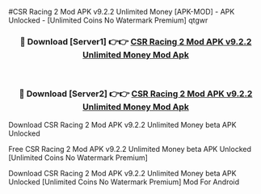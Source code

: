 #CSR Racing 2 Mod APK v9.2.2 Unlimited Money [APK-MOD] - APK Unlocked - [Unlimited Coins No Watermark Premium] qtgwr



<div align="center">

<h3>🔴 Download [Server1] 👉👉 <a href="https://momento.my/?title=CSR_Racing_2_Mod_APK_v9.2.2_Unlimited_Money">CSR Racing 2 Mod APK v9.2.2 Unlimited Money Mod Apk</a></h3><br>

<h3>🔴 Download [Server2] 👉👉 <a href="https://momento.my/?title=CSR_Racing_2_Mod_APK_v9.2.2_Unlimited_Money">CSR Racing 2 Mod APK v9.2.2 Unlimited Money Mod Apk</a></h3>
</div>



Download CSR Racing 2 Mod APK v9.2.2 Unlimited Money beta APK Unlocked

Free CSR Racing 2 Mod APK v9.2.2 Unlimited Money beta APK Unlocked [Unlimited Coins No Watermark Premium]

Download CSR Racing 2 Mod APK v9.2.2 Unlimited Money beta APK Unlocked [Unlimited Coins No Watermark Premium] Mod For Android
